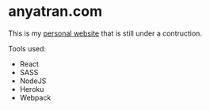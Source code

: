 # anyatran.com

This is my [personal website](http://anyatran.com) that is still under a contruction.

Tools used:
* React
* SASS
* NodeJS
* Heroku
* Webpack
